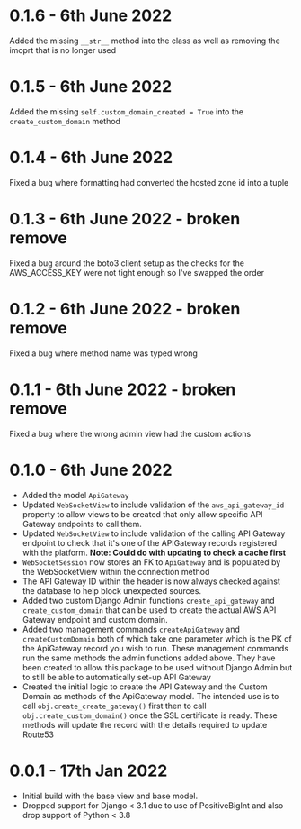 # 0.1.6 - 6th June 2022
Added the missing ```__str__``` method into the class as well as removing the imoprt that is no longer used

# 0.1.5 - 6th June 2022
Added the missing ```self.custom_domain_created = True``` into the ```create_custom_domain``` method

# 0.1.4 - 6th June 2022
Fixed a bug where formatting had converted the hosted zone id into a tuple 

# 0.1.3 - 6th June 2022 - **broken remove**
Fixed a bug around the boto3 client setup as the checks for the AWS_ACCESS_KEY were not tight enough so I've swapped 
the order 

# 0.1.2 - 6th June 2022 - **broken remove**
Fixed a bug where method name was typed wrong

# 0.1.1 - 6th June 2022 - **broken remove**
Fixed a bug where the wrong admin view had the custom actions

# 0.1.0 - 6th June 2022
- Added the model ```ApiGateway```
- Updated ```WebSocketView``` to include validation of the ```aws_api_gateway_id``` property to allow views to be
created that only allow specific API Gateway endpoints to call them.
- Updated ```WebSocketView``` to include validation of the calling API Gateway endpoint to check that it's one of the
APIGateway records registered with the platform. **Note: Could do with updating to check a cache first**
- ```WebSocketSession``` now stores an FK to ```ApiGateway``` and is populated by the WebSocketView within the 
connection method
- The API Gateway ID within the header is now always checked against the database to help block unexpected sources. 
- Added two custom Django Admin functions ```create_api_gateway``` and ```create_custom_domain``` that can be used to
create the actual AWS API Gateway endpoint and custom domain.
- Added two management commands ```createApiGateway``` and ```createCustomDomain``` both of which take one parameter
which is the PK of the ApiGateway record you wish to run. These management commands run the same methods the admin
functions added above. They have been created to allow this package to be used without Django Admin but to still be 
able to automatically set-up API Gateway
- Created the initial logic to create the API Gateway and the Custom Domain as methods of the ApiGateway model. The 
intended use is to call ```obj.create_create_gateway()``` first then to call ```obj.create_custom_domain()``` once 
the SSL certificate is ready. These methods will update the record with the details required to update Route53 

# 0.0.1 - 17th Jan 2022
- Initial build with the base view and base model.
- Dropped support for Django < 3.1 due to use of PositiveBigInt and also drop support of Python < 3.8 

